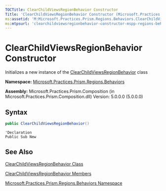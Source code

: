 ```yaml
---
TOCTitle: ClearChildViewsRegionBehavior Constructor
Title: 'ClearChildViewsRegionBehavior Constructor (Microsoft.Practices.Prism.Regions.Behaviors)'
ms:assetid: 'M:Microsoft.Practices.Prism.Regions.Behaviors.ClearChildViewsRegionBehavior.\#ctor'
ms:mtpsurl: 'clearchildviewsregionbehavior-constructor-mspp-regions-behaviors.md'
---
```


# ClearChildViewsRegionBehavior Constructor

Initializes a new instance of the [ClearChildViewsRegionBehavior](https://msdn.microsoft.com/library/microsoft.practices.prism.regions.behaviors.clearchildviewsregionbehavior) class

**Namespace:** [Microsoft.Practices.Prism.Regions.Behaviors](https://msdn.microsoft.com/library/microsoft.practices.prism.regions.behaviors)

**Assembly:** Microsoft.Practices.Prism.Composition (in Microsoft.Practices.Prism.Composition.dll) Version: 5.0.0.0 (5.0.0.0)

## Syntax
```C#
public ClearChildViewsRegionBehavior()
```

```VB
'Declaration
Public Sub New
```

## See Also

[ClearChildViewsRegionBehavior Class](https://msdn.microsoft.com/library/microsoft.practices.prism.regions.behaviors.clearchildviewsregionbehavior)

[ClearChildViewsRegionBehavior Members](https://msdn.microsoft.com/en-us/library/microsoft.practices.prism.regions.behaviors.clearchildviewsregionbehavior_members)

[Microsoft.Practices.Prism.Regions.Behaviors Namespace](https://msdn.microsoft.com/library/microsoft.practices.prism.regions.behaviors)
